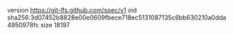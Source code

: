 version https://git-lfs.github.com/spec/v1
oid sha256:3d07452b8828e00e0609fbece718ec5131087135c6bb630210a0dda4950978fc
size 18197
